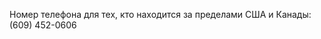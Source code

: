 Номер телефона для тех, кто находится за пределами США и Канады: (609) 452-0606

<!--HONumber=Jun16_HO4-->


